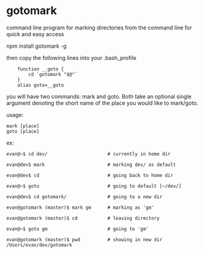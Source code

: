 gotomark
========

command line program for marking directories from the command line for quick and easy access

npm install gotomark -g

then copy the following lines into your .bash_profile

		function __goto {
			cd `gotomark "$@"`
		}
		alias goto=__goto




you will have two commands: mark and goto. Both take an optional single argument denoting the 
short name of the place you would like to mark/goto. 

usage: 

	mark [place]
	goto [place]


ex:

	evan@~$ cd dev/                      # currently in home dir

	evan@dev$ mark                       # marking dev/ as default

	evan@dev$ cd                         # going back to home dir

	evan@~$ goto                         # going to default [~/dev/]

	evan@dev$ cd gotomark/               # going to a new dir

	evan@gotomark (master)$ mark gm      # marking as 'gm'

	evan@gotomark (master)$ cd           # leaving directory

	evan@~$ goto gm                      # going to 'gm'

	evan@gotomark (master)$ pwd          # showing in new dir
	/Users/evan/dev/gotomark




